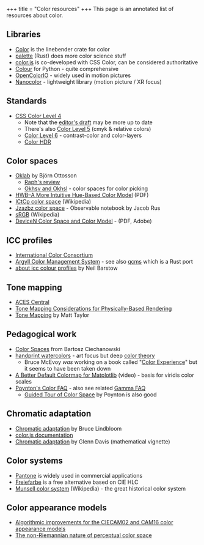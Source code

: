 +++
title = "Color resources"
+++
This page is an annotated list of resources about color.

## Libraries

* [Color](https://crates.io/crates/color) is the linebender crate for color
* [palette](https://crates.io/crates/palette) (Rust) does more color science stuff
* [color.js](https://github.com/color-js/color.js) is co-developed with CSS Color, can be considered authoritative
* [Colour](https://www.colour-science.org/) for Python - quite comprehensive
* [OpenColorIO](https://opencolorio.org/) - widely used in motion pictures
* [Nanocolor](https://github.com/meshula/Nanocolor) - lightweight library (motion picture / XR focus)

## Standards

* [CSS Color Level 4](https://www.w3.org/TR/css-color-4/) 
  + Note that the [editor's draft](https://drafts.csswg.org/css-color-4/) may be more up to date
  + There's also [Color Level 5](https://www.w3.org/TR/css-color-5/) (cmyk & relative colors)
  + [Color Level 6](https://drafts.csswg.org/css-color-6/) - contrast-color and color-layers
  + [Color HDR](https://drafts.csswg.org/css-color-hdr/)

## Color spaces

* [Oklab](https://bottosson.github.io/posts/oklab/) by Björn Ottosson
  + [Raph's review](https://raphlinus.github.io/color/2021/01/18/oklab-critique.html)
  + [Okhsv and Okhsl](https://bottosson.github.io/posts/colorpicker/) - color spaces for color picking
* [HWB–A More Intuitive Hue-Based Color Model](http://alvyray.com/Papers/CG/HWB_JGTv208.pdf) (PDF)
* [ICtCp color space](https://en.wikipedia.org/wiki/ICtCp) (Wikipedia)
* [Jzazbz color space](https://observablehq.com/@jrus/jzazbz) - Observable notebook by Jacob Rus
* [sRGB](https://en.wikipedia.org/wiki/SRGB) (Wikipedia)
* [DeviceN Color Space and Color Model](https://www.setec.org/~izaac/postscriptbooks/partners.adobe.com/asn/developer/pdfs/tn/TN5604.DeviceN_Color.pdf) - (PDF, Adobe)

## ICC profiles

* [International Color Consortium](https://www.color.org/)
* [Argyll Color Management System](https://www.argyllcms.com/) - see also [qcms](https://github.com/FirefoxGraphics/qcms) which is a Rust port
* [about icc colour profiles](https://www.colourmanagement.net/advice/about-icc-colour-profiles) by Neil Barstow

## Tone mapping

* [ACES Central](https://acescentral.com/)
* [Tone Mapping Considerations for Physically-Based Rendering](https://modelviewer.dev/examples/tone-mapping)
* [Tone Mapping](https://64.github.io/tonemapping/) by Matt Taylor

## Pedagogical work

* [Color Spaces](https://ciechanow.ski/color-spaces/) from Bartosz Ciechanowski
* [handprint watercolors](https://www.handprint.com/HP/WCL/water.html) - art focus but deep [color theory](https://www.handprint.com/HP/WCL/wcolor.html)
  + Bruce McEvoy *was* working on a book called "[Color Experience](https://web.archive.org/web/20240319075344/http://handprint.com/CE/book.html)" but it seems to have been taken down
* [A Better Default Colormap for Matplotlib](https://www.youtube.com/watch?v=xAoljeRJ3lU) (video) - basis for viridis color scales
* [Poynton's Color FAQ](https://poynton.ca/ColorFAQ.html) - also see related [Gamma FAQ](https://poynton.ca/GammaFAQ.html)
  + [Guided Tour of Color Space](https://poynton.ca/PDFs/Guided_tour.pdf) by Poynton is also good

## Chromatic adaptation

* [Chromatic adaptation](http://www.brucelindbloom.com/index.html?Eqn_ChromAdapt.html) by Bruce Lindbloom
* [color.js documentation](https://colorjs.io/docs/adaptation)
* [Chromatic adaptation](https://cran.r-project.org/web/packages/spacesXYZ/vignettes/adaptation.html) by Glenn Davis (mathematical vignette)

## Color systems
* [Pantone](https://www.pantone.com/) is widely used in commercial applications
* [Freiefarbe](https://freiefarbe.de/en/) is a free alternative based on CIE HLC
* [Munsell color system](https://en.wikipedia.org/wiki/Munsell_color_system) (Wikipedia) - the great historical color system

## Color appearance models

* [Algorithmic improvements for the CIECAM02 and CAM16 color appearance models](https://arxiv.org/abs/1802.06067)
* [The non-Riemannian nature of perceptual color space](https://www.pnas.org/doi/10.1073/pnas.2119753119)
